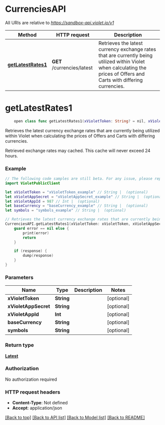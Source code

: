 # CurrenciesAPI

All URIs are relative to *https://sandbox-api.violet.io/v1*

Method | HTTP request | Description
------------- | ------------- | -------------
[**getLatestRates1**](CurrenciesAPI.md#getlatestrates1) | **GET** /currencies/latest | Retrieves the latest currency exchange rates that are currently being utilized within Violet when calculating the prices of Offers and Carts with differing currencies.


# **getLatestRates1**
```swift
    open class func getLatestRates1(xVioletToken: String? = nil, xVioletAppSecret: String? = nil, xVioletAppId: Int? = nil, baseCurrency: String? = nil, symbols: String? = nil, completion: @escaping (_ data: Latest?, _ error: Error?) -> Void)
```

Retrieves the latest currency exchange rates that are currently being utilized within Violet when calculating the prices of Offers and Carts with differing currencies.

Retrieved exchange rates may cached. This cache will never exceed 24 hours.

### Example
```swift
// The following code samples are still beta. For any issue, please report via http://github.com/OpenAPITools/openapi-generator/issues/new
import VioletPublicClient

let xVioletToken = "xVioletToken_example" // String |  (optional)
let xVioletAppSecret = "xVioletAppSecret_example" // String |  (optional)
let xVioletAppId = 987 // Int |  (optional)
let baseCurrency = "baseCurrency_example" // String |  (optional)
let symbols = "symbols_example" // String |  (optional)

// Retrieves the latest currency exchange rates that are currently being utilized within Violet when calculating the prices of Offers and Carts with differing currencies.
CurrenciesAPI.getLatestRates1(xVioletToken: xVioletToken, xVioletAppSecret: xVioletAppSecret, xVioletAppId: xVioletAppId, baseCurrency: baseCurrency, symbols: symbols) { (response, error) in
    guard error == nil else {
        print(error)
        return
    }

    if (response) {
        dump(response)
    }
}
```

### Parameters

Name | Type | Description  | Notes
------------- | ------------- | ------------- | -------------
 **xVioletToken** | **String** |  | [optional] 
 **xVioletAppSecret** | **String** |  | [optional] 
 **xVioletAppId** | **Int** |  | [optional] 
 **baseCurrency** | **String** |  | [optional] 
 **symbols** | **String** |  | [optional] 

### Return type

[**Latest**](Latest.md)

### Authorization

No authorization required

### HTTP request headers

 - **Content-Type**: Not defined
 - **Accept**: application/json

[[Back to top]](#) [[Back to API list]](../README.md#documentation-for-api-endpoints) [[Back to Model list]](../README.md#documentation-for-models) [[Back to README]](../README.md)

